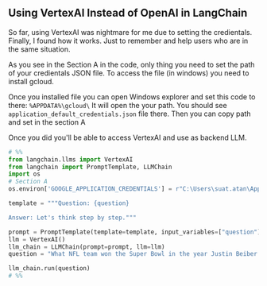 ## Using VertexAI Instead of OpenAI in LangChain

So far, using VertexAI was nightmare for me due to setting the credientals. Finally, I found how it works. Just to remember and help users who are in the same situation.

As you see in the Section A in the code, only thing you need to set the path of your credientals JSON file. To access the file (in windows) you need to install gcloud. 

Once you installed file you can open Windows explorer and set this code to there: `%APPDATA%\gcloud\` It will open the your path. You should see `application_default_credentials.json` file there. Then you can copy path and set in the section A

Once you did you'll be able to access VertexAI and use as backend LLM.

```python
# %%
from langchain.llms import VertexAI
from langchain import PromptTemplate, LLMChain
import os
# Section A
os.environ['GOOGLE_APPLICATION_CREDENTIALS'] = r"C:\Users\suat.atan\AppData\Roaming\gcloud\application_default_credentials.json"

template = """Question: {question}

Answer: Let's think step by step."""

prompt = PromptTemplate(template=template, input_variables=["question"])
llm = VertexAI()
llm_chain = LLMChain(prompt=prompt, llm=llm)
question = "What NFL team won the Super Bowl in the year Justin Beiber was born?"

llm_chain.run(question)
# %%

```